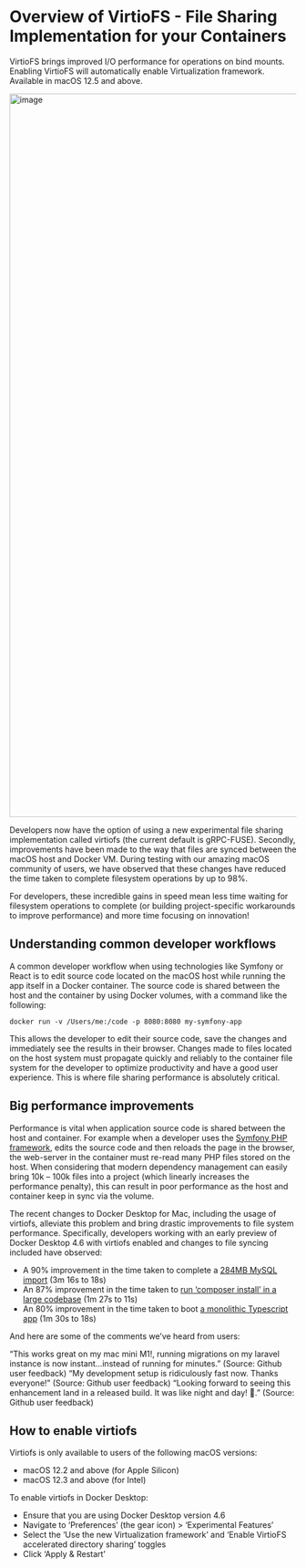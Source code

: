 
# Overview of VirtioFS - File Sharing Implementation for your Containers


VirtioFS brings improved I/O performance for operations on bind mounts. Enabling VirtioFS will automatically enable Virtualization framework. Available in macOS 12.5 and above.


<img width="1269" alt="image" src="https://user-images.githubusercontent.com/313480/209800310-d1c52f13-7f74-40c9-8e6b-6128dfeef266.png">


Developers now have the option of using a new experimental file sharing implementation called virtiofs (the current default is gRPC-FUSE). 
Secondly, improvements have been made to the way that files are synced between the macOS host and Docker VM. 
During testing with our amazing macOS community of users, we have observed that these changes have reduced the time taken to complete filesystem operations by up to 98%.

For developers, these incredible gains in speed mean less time waiting for filesystem operations to complete (or building project-specific workarounds 
to improve performance) and more time focusing on innovation!

## Understanding common developer workflows

A common developer workflow when using technologies like Symfony or React is to edit source code located on the macOS host while running the app itself in a Docker container. The source code is shared between the host and the container by using Docker volumes, with a command like the following:

```
docker run -v /Users/me:/code -p 8080:8080 my-symfony-app
```

This allows the developer to edit their source code, save the changes and immediately see the results in their browser. 
Changes made to files located on the host system must propagate quickly and reliably to the container file system for the developer to optimize productivity and have a good user experience. This is where file sharing performance is absolutely critical.

## Big performance improvements

Performance is vital when application source code is shared between the host and container. 
For example when a developer uses the [Symfony PHP framework](https://symfony.com/), edits the source code and then reloads the page in the browser, the web-server in the container must re-read many PHP files stored on the host. When considering that modern dependency management can easily bring 10k – 100k files into a project (which linearly increases the performance penalty), this can result in poor performance as the host and container keep in sync via the volume.

The recent changes to Docker Desktop for Mac, including the usage of virtiofs, alleviate this problem and bring drastic improvements to file system performance. Specifically, developers working with an early preview of Docker Desktop 4.6 with virtiofs enabled and changes to file syncing included have observed:

- A 90% improvement in the time taken to complete a [284MB MySQL import](https://github.com/docker/roadmap/issues/7#issuecomment-1045986171) (3m 16s to 18s)
- An 87% improvement in the time taken to [run ‘composer install’ in a large codebase](https://github.com/docker/roadmap/issues/7#issuecomment-1067941403) (1m 27s to 11s)
- An 80% improvement in the time taken to boot [a monolithic Typescript app](https://github.com/docker/roadmap/issues/7#issuecomment-1063124441) (1m 30s to 18s)

And here are some of the comments we’ve heard from users:

“This works great on my mac mini M1!, running migrations on my laravel instance is now instant…instead of running for minutes.” (Source: Github user feedback)
“My development setup is ridiculously fast now. Thanks everyone!” (Source: Github user feedback)
“Looking forward to seeing this enhancement land in a released build. It was like night and day! 🙌.” (Source: Github user feedback)

## How to enable virtiofs

Virtiofs is only available to users of the following macOS versions:

- macOS 12.2 and above (for Apple Silicon)
- macOS 12.3 and above (for Intel)

To enable virtiofs in Docker Desktop:

- Ensure that you are using Docker Desktop version 4.6
- Navigate to ‘Preferences’ (the gear icon) > ‘Experimental Features’
- Select the ‘Use the new Virtualization framework’ and ‘Enable VirtioFS accelerated directory sharing’ toggles
- Click ‘Apply & Restart’

